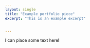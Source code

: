 ```yaml
---
layout: single
title: "Example portfolio piece" 
excerpt: "This is an example excerpt"


---
```


I can place some text here!